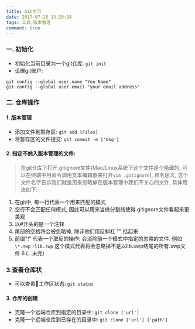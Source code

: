 ```yaml
---
title: Git学习
date: 2017-07-28 13:20:24
tags: 工具;版本管理
comment: true
---
```

### 一. 初始化

+ 初始化当前目录为一个git仓库:  `git init`
+ 设置git账户:

```git
git config --global user.name "You Name"
git config --global user.email "your email address"
```

### 二. 仓库操作

#### 1. 版本管理
+ 添加文件到暂存区: `git add [Files]`
+ 将暂存区的文件提交: `git commit -m ['msg']`

#### 2. 指定不纳入版本管理的文件: 
>在git仓库下打开.gitignore文件(Mac/Linux系统下这个文件是个隐藏的, 可以在终端中用命令调用文本编辑器来打开`vim .gitignore`), 顾名思义, 这个文件名字告诉我们就是用来忽略掉在版本管理中我们不关心的文件, 具体用法如下:
1. 在git中, 每一行代表一个用来匹配的模式
2. 空行不会匹配任何模式, 因此可以用来当做分割线使得.gitignore文件看起来更美观
3. 以#开头的是一个注释
4. 尾部的空格将会被忽略掉, 除非他们用反斜杠 "\" 括起来
5. 前缀"!" 代表一个取反的操作: 会消除前一个模式中指定的忽略的文件. 例如
`\*.swp`
`!lib.swp`
这个模式代表将会忽略掉不是以lib.swp结尾的所有.swp文件
6.(...未完)

### 3.查看仓库状
+ 可以查看工作区状态: `git status`



#### 3. 仓库的创建
+ 克隆一个远端仓库到指定的目录中: `git clone ['url']`
+ 克隆一个远端仓库到已存在的目录中: `git clone ['url'] ['path']`

